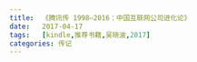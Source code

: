 ```yaml
---
title:	《腾讯传 1998—2016：中国互联网公司进化论》
date:	2017-04-17
tags:	[kindle,推荐书籍,吴晓波,2017]
categories: 传记
---
```

